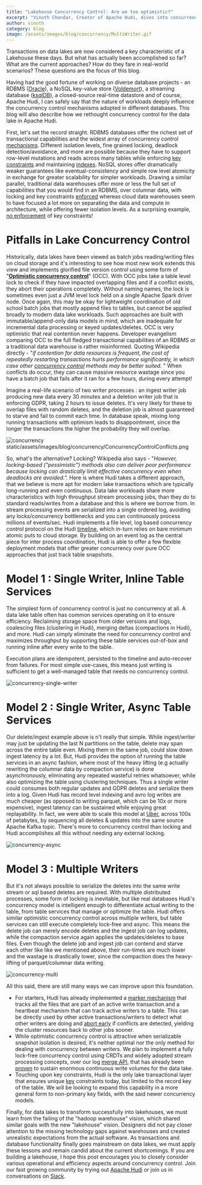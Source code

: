 ```yaml
---
title: "Lakehouse Concurrency Control: Are we too optimistic?"
excerpt: "Vinoth Chandar, Creator of Apache Hudi, dives into concurrency control mechanisms"
author: vinoth
category: blog
image: /assets/images/blog/concurrency/MultiWriter.gif
---
```


Transactions on data lakes are now considered a key characteristic of a Lakehouse these days. But what has actually been accomplished so far? What are the current approaches? How do they fare in real-world scenarios? These questions are the focus of this blog. 

<!--truncate-->

Having had the good fortune of working on diverse database projects - an RDBMS ([Oracle](https://www.oracle.com/database/)), a NoSQL key-value store ([Voldemort](https://www.slideshare.net/vinothchandar/voldemort-prototype-to-production-nectar-edits)), a streaming database ([ksqlDB](https://www.confluent.io/blog/ksqldb-pull-queries-high-availability/)), a closed-source real-time datastore and of course, Apache Hudi, I can safely say that the nature of workloads deeply influence the concurrency control mechanisms adopted in different databases. This blog will also describe how we rethought concurrency control for the data lake in Apache Hudi.

First, let's set the record straight. RDBMS databases offer the richest set of transactional capabilities and the widest array of concurrency control [mechanisms](https://dev.mysql.com/doc/refman/5.7/en/innodb-locking-transaction-model.html). Different isolation levels, fine grained locking, deadlock detection/avoidance, and more are possible because they have to support row-level mutations and reads across many tables while enforcing [key constraints](https://dev.mysql.com/doc/refman/8.0/en/create-table-foreign-keys.html) and maintaining [indexes](https://dev.mysql.com/doc/refman/8.0/en/create-table-secondary-indexes.html). NoSQL stores offer dramatically weaker guarantees like eventual-consistency and simple row level atomicity in exchange for greater scalability for simpler workloads. Drawing a similar parallel, traditional data warehouses offer more or less the full set of capabilities that you would find in an RDBMS, over columnar data, with locking and key constraints [enforced](https://docs.teradata.com/r/a8IdS6iVHR77Z9RrIkmMGg/wFPZS4jwZgSG21GnOIpEsw) whereas cloud data warehouses seem to have focused a lot more on separating the data and compute in architecture, while offering fewer isolation levels. As a surprising example, [no enforcement](https://docs.snowflake.com/en/sql-reference/constraints-overview.html#supported-constraint-types) of key constraints!

# Pitfalls in Lake Concurrency Control

Historically, data lakes have been viewed as batch jobs reading/writing files on cloud storage and it's interesting to see how most new work extends this view and implements glorified file version control using some form of "[**Optimistic concurrency control**](https://en.wikipedia.org/wiki/Optimistic_concurrency_control)" (OCC). With OCC jobs take a table level lock to check if they have impacted overlapping files and if a conflict exists, they abort their operations completely. Without naming names, the lock is sometimes even just a JVM level lock held on a single Apache Spark driver node. Once again, this may be okay for lightweight coordination of old school batch jobs that mostly append files to tables, but cannot be applied broadly to modern data lake workloads. Such approaches are built with immutable/append-only data models in mind, which are inadequate for incremental data processing or keyed updates/deletes. OCC is very optimistic that real contention never happens. Developer evangelism comparing OCC to the full fledged transactional capabilities of an RDBMS or a traditional data warehouse is rather misinformed. Quoting Wikipedia directly - "_if contention for data resources is frequent, the cost of repeatedly restarting transactions hurts performance significantly, in which case other_ [_concurrency control_](https://en.wikipedia.org/wiki/Concurrency_control) _methods may be better suited._ " When conflicts do occur, they can cause massive resource wastage since you have a batch job that fails after it ran for a few hours, during every attempt!

Imagine a real-life scenario of two writer processes : an ingest writer job producing new data every 30 minutes and a deletion writer job that is enforcing GDPR, taking 2 hours to issue deletes. It's very likely for these to overlap files with random deletes, and the deletion job is almost guaranteed to starve and fail to commit each time. In database speak, mixing long running transactions with optimism leads to disappointment, since the longer the transactions the higher the probability they will overlap.

![concurrency](/assets/images/blog/concurrency/ConcurrencyControlConflicts.png)
                static/assets/images/blog/concurrency/ConcurrencyControlConflicts.png

So, what's the alternative? Locking? Wikipedia also says - "_However, locking-based ("pessimistic") methods also can deliver poor performance because locking can drastically limit effective concurrency even when deadlocks are avoided."._ Here is where Hudi takes a different approach, that we believe is more apt for modern lake transactions which are typically long-running and even continuous. Data lake workloads share more characteristics with high throughput stream processing jobs, than they do to standard reads/writes from a database and this is where we borrow from. In stream processing events are serialized into a single ordered log, avoiding any locks/concurrency bottlenecks and you can continuously process millions of events/sec. Hudi implements a file level, log based concurrency control protocol on the Hudi [timeline](https://hudi.apache.org/docs/timeline), which in-turn relies on bare minimum atomic puts to cloud storage. By building on an event log as the central piece for inter process coordination, Hudi is able to offer a few flexible deployment models that offer greater concurrency over pure OCC approaches that just track table snapshots.

# Model 1 : Single Writer, Inline Table Services

The simplest form of concurrency control is just no concurrency at all. A data lake table often has common services operating on it to ensure efficiency. Reclaiming storage space from older versions and logs, coalescing files (clustering in Hudi), merging deltas (compactions in Hudi), and more. Hudi can simply eliminate the need for concurrency control and maximizes throughput by supporting these table services out-of-box and running inline after every write to the table.

Execution plans are idempotent, persisted to the timeline and auto-recover from failures. For most simple use-cases, this means just writing is sufficient to get a well-managed table that needs no concurrency control.

![concurrency-single-writer](/assets/images/blog/concurrency/SingleWriterInline.gif)

# Model 2 : Single Writer, Async Table Services

Our delete/ingest example above is n't really that simple. While ingest/writer may just be updating the last N partitions on the table, delete may span across the entire table even. Mixing them in the same job, could slow down ingest latency by a lot. But, Hudi provides the option of running the table services in an async fashion, where most of the heavy lifting (e.g actually rewriting the columnar data by compaction service) is done asynchronously, eliminating any repeated wasteful retries whatsoever, while also optimizing the table using clustering techniques. Thus a single writer could consumes both regular updates and GDPR deletes and serialize them into a log. Given Hudi has record level indexing and avro log writes are much cheaper (as opposed to writing parquet, which can be 10x or more expensive), ingest latency can be sustained while enjoying great replayability. In fact, we were able to scale this model at [Uber](https://eng.uber.com/uber-big-data-platform/), across 100s of petabytes, by sequencing all deletes & updates into the same source Apache Kafka topic. There's more to concurrency control than locking and Hudi accomplishes all this without needing any external locking.

![concurrency-async](/assets/images/blog/concurrency/SingleWriterAsync.gif)

# Model 3 : Multiple Writers

But it's not always possible to serialize the deletes into the same write stream or sql based deletes are required. With multiple distributed processes, some form of locking is inevitable, but like real databases Hudi's concurrency model is intelligent enough to differentiate actual writing to the table, from table services that manage or optimize the table. Hudi offers similar optimistic concurrency control across multiple writers, but table services can still execute completely lock-free and async. This means the delete job can merely encode deletes and the ingest job can log updates, while the compaction service again applies the updates/deletes to base files. Even though the delete job and ingest job can contend and starve each other like like we mentioned above, their run-times are much lower and the wastage is drastically lower, since the compaction does the heavy-lifting of parquet/columnar data writing.

![concurrency-multi](/assets/images/blog/concurrency/MultiWriter.gif)

All this said, there are still many ways we can improve upon this foundation.

*   For starters, Hudi has already implemented a [marker mechanism](https://hudi.apache.org/blog/2021/08/18/improving-marker-mechanism/) that tracks all the files that are part of an active write transaction and a heartbeat mechanism that can track active writers to a table. This can be directly used by other active transactions/writers to detect what other writers are doing and [abort early](https://issues.apache.org/jira/browse/HUDI-1575) if conflicts are detected, yielding the cluster resources back to other jobs sooner.
*   While optimistic concurrency control is attractive when serializable snapshot isolation is desired, it's neither optimal nor the only method for dealing with concurrency between writers. We plan to implement a fully lock-free concurrency control using CRDTs and widely adopted stream processing concepts, over our log [merge API](https://github.com/apache/hudi/blob/bc8bf043d5512f7afbb9d94882c4e43ee61d6f06/hudi-common/src/main/java/org/apache/hudi/common/model/HoodieRecordPayload.java#L38), that has already been [proven](https://hudi.apache.org/blog/2021/09/01/building-eb-level-data-lake-using-hudi-at-bytedance/#functionality-support) to sustain enormous continuous write volumes for the data lake.
*   Touching upon key constraints, Hudi is the only lake transactional layer that ensures unique [key](https://hudi.apache.org/docs/key_generation) constraints today, but limited to the record key of the table. We will be looking to expand this capability in a more general form to non-primary key fields, with the said newer concurrency models.

Finally, for data lakes to transform successfully into lakehouses, we must learn from the failing of the "hadoop warehouse" vision, which shared similar goals with the new "lakehouse" vision. Designers did not pay closer attention to the missing technology gaps against warehouses and created unrealistic expectations from the actual software. As transactions and database functionality finally goes mainstream on data lakes, we must apply these lessons and remain candid about the current shortcomings. If you are building a lakehouse, I hope this post encourages you to closely consider various operational and efficiency aspects around concurrency control. Join our fast growing community by trying out [Apache Hudi](https://hudi.apache.org/docs/overview) or join us in conversations on [Slack](https://join.slack.com/t/apache-hudi/shared_invite/enQtODYyNDAxNzc5MTg2LTE5OTBlYmVhYjM0N2ZhOTJjOWM4YzBmMWU2MjZjMGE4NDc5ZDFiOGQ2N2VkYTVkNzU3ZDQ4OTI1NmFmYWQ0NzE).